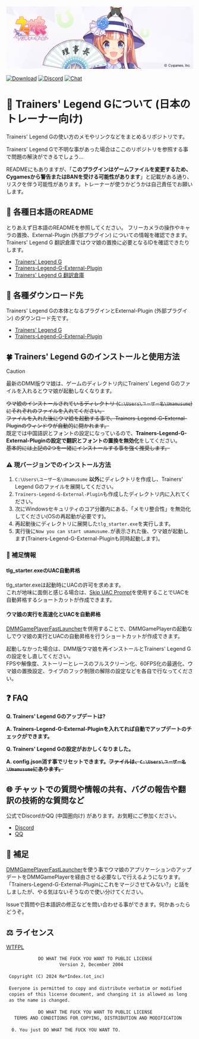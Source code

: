 ![適切!良い判断だな!](./img/akikawayayoi.png)


[![Download](https://img.shields.io/github/v/release/MinamiChiwa/umamusume-localify-zh-CN?color=blue&logoColor=white&label=Download&logo=DocuSign)](https://github.com/MinamiChiwa/Trainers-Legend-G/releases/latest)
[![Discord](https://img.shields.io/discord/973208860217200653?color=blue&label=Discord&logo=Discord&logoColor=white)](https://discord.com/invite/TBCSv5hU69)
[![Chat](https://img.shields.io/badge/Join-QQ%E9%A2%91%E9%81%93-blue?logo=tencent-qq&logoColor=white)](https://qun.qq.com/qqweb/qunpro/share?_wv=3&_wwv=128&inviteCode=1olqdK&from=246610&biz=ka)
# 🏇 Trainers' Legend Gについて (日本のトレーナー向け)
Trainers' Legend Gの使い方のメモやリンクなどをまとめるリポジトリです。

Trainers' Legend Gで不明な事があった場合はここのリポジトリを参照する事で問題の解決ができるでしょう...

READMEにもありますが、「**このプラグインはゲームファイルを変更するため、Cygamesから警告またはBANを受ける可能性があります**」と記載がある通り、リスクを伴う可能性があります。トレーナーが使うかどうかは自己責任でお願いします。

## 📖 各種日本語のREADME
とりあえず日本語のREADMEを参照してください。
フリーカメラの操作やキャラの置換、External-Plugin (外部プラグイン) についての情報を確認できます。Trainers' Legend G 翻訳倉庫ではウマ娘の置換に必要となるIDを確認できたりします。
- [Trainers' Legend G](https://github.com/MinamiChiwa/Trainers-Legend-G/blob/main/readme_JA.md)
- [Trainers-Legend-G-External-Plugin](https://github.com/chinosk6/Trainers-Legend-G-External-Plugin/blob/main/README_JA.md)
- [Trainers' Legend G 翻訳倉庫](https://github.com/MinamiChiwa/Trainers-Legend-G-TRANS/blob/master/readme_ja.md)

## 🥕 各種ダウンロード先
Trainers' Legend Gの本体となるプラグインとExternal-Plugin (外部プラグイン) のダウンロード先です。
- [Trainers' Legend G](https://github.com/MinamiChiwa/Trainers-Legend-G/releases/latest)
- [Trainers-Legend-G-External-Plugin](https://github.com/chinosk6/Trainers-Legend-G-External-Plugin/releases/latest)

## 🍀 Trainers' Legend Gのインストールと使用方法
> [!CAUTION]
> 最新のDMM版ウマ娘は、ゲームのディレクトリ内にTrainers' Legend Gのファイルを入れるとウマ娘が起動しなくなります。

~~ウマ娘のインストールされているディレクトリ (`C:\Users\ユーザー名\Umamusume`) にそれぞれのファイルを入れてください。~~ <br>
~~ファイルを入れた後にウマ娘を起動する事で、Trainers-Legend-G-External-Pluginのウィンドウが自動的に開かれます。~~ <br>
既定では中国語訳とフォントの設定になっているので、**Trainers-Legend-G-External-Pluginの設定で翻訳とフォントの置換を無効化**をしてください。<br>
~~基本的には上記の2つを一緒にインストールする事を強く推奨します。~~

### ⚠ 現バージョンでのインストール方法
1. `C:\Users\ユーザー名\Umamusume` **以外**にディレクトリを作成し、Trainers' Legend Gのファイルを展開してください。
2. `Trainers-Legend-G-External-Plugin`も作成したディレクトリ内に入れてください。
3. 次にWindowsセキュリティのコア分離内にある、「メモリ整合性」を無効化してください(OSの再起動が必要です)。
4. 再起動後にディレクトリに展開した`tlg_starter.exe`を実行します。
5. 実行後に`Now you can start umamusume.`が表示された後、ウマ娘が起動します(Trainers-Legend-G-External-Pluginも同時起動します)。

### 📘 補足情報
#### tlg_starter.exeのUAC自動昇格
tlg_starter.exeは起動時にUACの許可を求めます。<br>
これが地味に面倒と感じる場合は、[Skip UAC Prompt](https://www.sordum.org/16219/skip-uac-prompt-v1-2/)を使用することでUACを自動昇格するショートカットが作成できます。
#### ウマ娘の実行を高速化とUACを自動昇格
[DMMGamePlayerFastLauncher](https://github.com/fa0311/DMMGamePlayerFastLauncher)を併用することで、DMMGamePlayerの起動なしでウマ娘の実行とUACの自動昇格を行うショートカットが作成できます。

起動しなかった場合は、DMM版ウマ娘を再インストールとTrainers' Legend Gの設定をし直してください。<br>
FPSや解像度、ストーリーとレースのフルスクリーン化、60FPS化の最適化、ウマ娘の置換設定、ライブのフック制限の解除の設定などを各自で行なってください。

## ❓ FAQ
**Q. Trainers' Legend Gのアップデートは?**

**A. Trainers-Legend-G-External-Pluginを入れてれば自動でアップデートのチェックができます。**

**Q. Trainers' Legend Gの設定がおかしくなりました。**

**A. config.json消す事でリセットできます。~~ファイルは、`C:\Users\ユーザー名\Umamusume`にあります。~~**

## 🌐 チャットでの質問や情報の共有、バグの報告や翻訳の技術的な質問など
公式でDiscordかQQ (中国圏向け) があります。お気軽にご参加ください。
- [Discord](https://discord.com/invite/TBCSv5hU69)
- [QQ](https://qun.qq.com/qqweb/qunpro/share?_wv=3&_wwv=128&inviteCode=1olqdK&from=246610&biz=ka)

## 🔗 補足
[DMMGamePlayerFastLauncher](https://github.com/fa0311/DMMGamePlayerFastLauncher)を使う事でウマ娘のアプリケーションのアップデートをDMMGamePlayerを経由させる必要なしで行えるようになります。
「Trainers-Legend-G-External-Pluginにこれをマージさせてみない?」と話をしましたが、やる気はないそうなので使い分けてください。

Issueで質問や日本語訳の修正などを問い合わせる事ができます。何かあったらどうぞ。

## ⚖ ライセンス
[WTFPL](http://www.wtfpl.net/)

```
            DO WHAT THE FUCK YOU WANT TO PUBLIC LICENSE
                    Version 2, December 2004

 Copyright (C) 2024 Re*Index.(ot_inc)

 Everyone is permitted to copy and distribute verbatim or modified
 copies of this license document, and changing it is allowed as long
 as the name is changed.

            DO WHAT THE FUCK YOU WANT TO PUBLIC LICENSE
   TERMS AND CONDITIONS FOR COPYING, DISTRIBUTION AND MODIFICATION

  0. You just DO WHAT THE FUCK YOU WANT TO.
```

